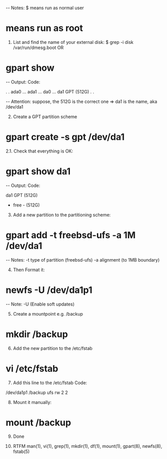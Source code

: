-- Notes:
$ means run as normal user
# means run as root

1. List and find the name of your external disk:
$ grep -i disk /var/run/dmesg.boot
OR
# gpart show

-- Output:
Code:

.
.
ada0 ...
ada1 ...
da0 ...
da1 GPT (512G)
.
.


-- Attention: suppose, the 512G is the correct one => da1 is the name, aka /dev/da1

2. Create a GPT partition scheme
# gpart create -s gpt /dev/da1

2.1. Check that everything is OK:
# gpart show da1

-- Output:
Code:

da1 GPT (512G)
- free - (512G)


3. Add a new partition to the partitioning scheme:
# gpart add -t freebsd-ufs -a 1M /dev/da1

-- Notes:
-t type of partition (freebsd-ufs)
-a alignment (to 1MB boundary)

4. Then Format it:
# newfs -U /dev/da1p1

-- Note:
-U (Enable soft updates)

5. Create a mountpoint e.g. /backup
# mkdir /backup

6. Add the new partition to the /etc/fstab
# vi /etc/fstab

7. Add this line to the /etc/fstab
Code:

/dev/da1p1    /backup        ufs    rw    2    2


8. Mount it manually:
# mount /backup

9. Done

0. RTFM
man(1), vi(1), grep(1), mkdir(1), df(1), mount(1), gpart(8), newfs(8), fstab(5)
 


